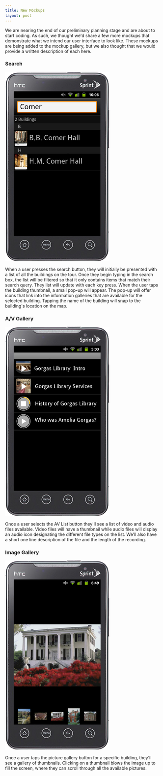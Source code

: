 ```yaml
---
title: New Mockups
layout: post
---
```

We are nearing the end of our preliminary planning stage and are about to start coding. As such, we thought we'd share a few more mockups that demonstrate what we intend our user interface to look like. These mockups are being added to the mockup gallery, but we also thought that we would provide a written description of each here.


### Search
!["Search"](/img/mu6.png "Search")

When a user presses the search button, they will initially be presented with a list of all the buildings on the tour. Once they begin typing in the search box, the list will be filtered so that it only contains items that match their search query. They list will update with each key press.  When the user taps the building thumbnail, a small pop-up will appear. The pop-up will offer icons that link into the information galleries that are available for the selected building.
Tapping the name of the building will snap to the building's location on the map.


### A/V Gallery
!["A/V Gallery"](/img/mu7.png "Search")

Once a user selects the AV List button they'll see a list of video and audio files available. Video files will have a thumbnail while audio files will display an audio icon designating the different file types on the list.  We'll also have a short one line description of the file and the length of the recording.


### Image Gallery
!["Image Gallery"](/img/mu8.png "Search")

Once a user taps the picture gallery button for a specific building, they'll see a gallery of thumbnails.  Clicking on a thumbnail blows the image up to fill the screen, where they can scroll through all the available pictures.
